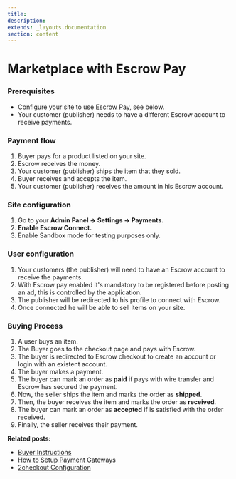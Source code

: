 ```yaml
---
title:
description:
extends: _layouts.documentation
section: content
---
```


# Marketplace with Escrow Pay

### Prerequisites

+ Configure your site to use [Escrow Pay](https://www.escrow.com/pay), see below.
+ Your customer (publisher) needs to have a different Escrow account to receive payments.

### Payment flow

1. Buyer pays for a product listed on your site.
2. Escrow receives the money.
3. Your customer (publisher) ships the item that they sold.
4. Buyer receives and accepts the item.
5. Your customer (publisher) receives the amount in his Escrow account.

### Site configuration

1. Go to your **Admin Panel -> Settings -> Payments.**
2. **Enable Escrow Connect.**
3. Enable Sandbox mode for testing purposes only.


### User configuration

1. Your customers (the publisher) will need to have an Escrow account to receive the payments.
2. With Escrow pay enabled it's mandatory to be registered before posting an ad, this is controlled by the application.
3. The publisher will be redirected to his profile to connect with Escrow.
4. Once connected he will be able to sell items on your site.

### Buying Process
1. A user buys an item.
2. The Buyer goes to the checkout page and pays with Escrow.
3. The buyer is redirected to Escrow checkout to create an account or login with an existent account.
4. The buyer makes a payment.
5. The buyer can mark an order as **paid** if pays with wire transfer and Escrow has secured the payment.
6.  Now, the seller ships the item and marks the order as **shipped**.
7. Then, the buyer receives the item and marks the order as **received**.
8. The buyer can mark an order as **accepted** if is satisfied with the order received.
9. Finally, the seller receives their payment.


**Related posts:**

+ [Buyer Instructions](custom-fields-buyer-instructions)
+ [How to Setup Payment Gateways](payment-set-up-payment-gateways)
+ [2checkout Configuration](payment-2checkout-configuration)
